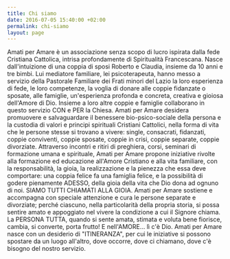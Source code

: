 ```yaml
---
title: Chi siamo
date: 2016-07-05 15:40:00 +02:00
permalink: chi-siamo
layout: page
---
```


Amati per Amare è un associazione senza scopo di lucro ispirata dalla fede Cristiana Cattolica, intrisa profondamente di Spiritualità Francescana. Nasce dall'intuizione di una coppia di sposi Roberto e Claudia, insieme da 10 anni e tre bimbi. Lui mediatore familiare, lei psicoterapeuta, hanno messo a servizio della Pastorale Familiare dei Frati minori del Lazio la loro esperienza di fede, le loro competenze, la voglia di donare alle coppie fidanzate o sposate, alle famiglie, un'esperienza profonda e concreta, creativa e gioiosa dell'Amore di Dio. Insieme a loro altre coppie e famiglie collaborano in questo servizio CON e PER la Chiesa. 
Amati per Amare desidera promuovere e salvaguardare il benessere bio-psico-sociale della persona e la custodia di valori e principi spirituali Cristiani Cattolici, nella forma di vita che le persone stesse si trovano a vivere: single, consacrati, fidanzati, coppie conviventi, coppie sposate, coppie in crisi, coppie separate, coppie divorziate. 
Attraverso incontri e ritiri di preghiera, corsi, seminari di formazione umana e spirituale, Amati per Amare propone iniziative rivolte alla formazione ed educazione all'Amore Cristiano e alla vita familiare, con la responsabilità, la gioia, la realizzazione e la pienezza che essa deve comportare: una coppia felice fa una famiglia felice, e la possibilità di godere pienamente ADESSO, della gioia della vita che Dio dona ad ognuno di noi. SIAMO TUTTI CHIAMATI ALLA GIOIA. Amati per Amare sostiene e accompagna con speciale attenzione e cura le persone separate e divorziate; perché ciascuno, nella particolarità della propria storia, si possa sentire amato e appoggiato nel vivere la condizione a cui il Signore chiama.
La PERSONA TUTTA, quando si sente amata, stimata e voluta bene fiorisce, cambia, si converte, porta frutto! E nell'AMORE... lì c'è Dio. 
Amati per Amare nasce con un desiderio di "ITINERANZA", per cui le iniziative si possono spostare da un luogo all'altro, dove occorre, dove ci chiamano, dove c'è bisogno del nostro servizio.
